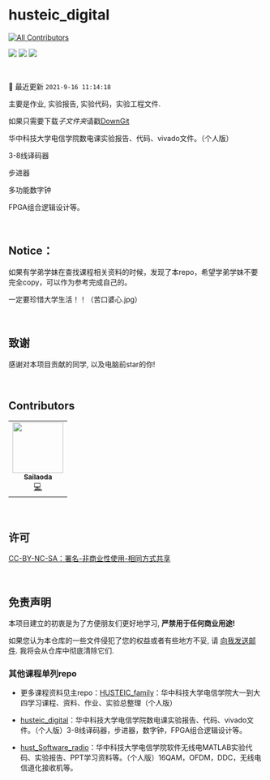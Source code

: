 # husteic_digital


<!-- ALL-CONTRIBUTORS-BADGE:START - Do not remove or modify this section -->
[![All Contributors](https://cdn.jsdelivr.net/gh/sailaoda/sai_img//img/3/all_contributors-1-orange.svg)](#contributors-)
<!-- ALL-CONTRIBUTORS-BADGE:END -->

[![](https://img.shields.io/github/repo-size/sailaoda/husteic_digital.svg)](https://img.shields.io/github/repo-size/sailaoda/husteic_digital.svg) [![](https://img.shields.io/github/stars/sailaoda/husteic_digital.svg)](https://img.shields.io/github/stars/sailaoda/husteic_digital.svg) [![](https://cdn.jsdelivr.net/gh/sailaoda/sai_img//img/3/husteic_digital.svg)](https://img.shields.io/github/forks/sailaoda/husteic_digital.svg)

&nbsp;

:notebook_with_decorative_cover: 最近更新 `2021-9-16 11:14:18`

主要是作业, 实验报告, 实验代码，实验工程文件.

如果只需要下载*子文件夹*请戳[DownGit](https://yehonal.github.io/DownGit/#/home)

华中科技大学电信学院数电课实验报告、代码、vivado文件。（个人版）

3-8线译码器

步进器

多功能数字钟

FPGA组合逻辑设计等。



&nbsp;
## Notice：

如果有学弟学妹在查找课程相关资料的时候，发现了本repo，希望学弟学妹不要完全copy，可以作为参考完成自己的。

一定要珍惜大学生活！！（苦口婆心.jpg）


&nbsp;

## 致谢

感谢对本项目贡献的同学, 以及电脑前star的你!

&nbsp;

## Contributors

<!-- ALL-CONTRIBUTORS-LIST:START - Do not remove or modify this section -->
<!-- prettier-ignore-start -->
<!-- markdownlint-disable -->

<table>
  <tr>
    <td align="center"><a href="http://hackerwu.cn"><img src="https://cdn.jsdelivr.net/gh/sailaoda/sai_img//img/3/1.jpg" width="100px;" alt=""/><br /><sub><b>Sailaoda</b></sub></a><br /><a href="https://github.com/sailaoda/HUSTEIC_family/commits?author=sailaoda" title="Code">💻</a></td>

  </tr>
</table>

<!-- markdownlint-restore -->
<!-- prettier-ignore-end -->

<!-- ALL-CONTRIBUTORS-LIST:END -->

&nbsp;

## 许可

[CC-BY-NC-SA：署名-非商业性使用-相同方式共享](https://creativecommons.org/licenses/by-nc-sa/4.0/deed.zh)

&nbsp;

## 免责声明

本项目建立的初衷是为了方便朋友们更好地学习, **严禁用于任何商业用途!**

如果您认为本仓库的一些文件侵犯了您的权益或者有些地方不妥, 请 [向我发送邮件](mailto:sailaoda1@gmail.com). 我将会从仓库中彻底清除它们.



### 其他课程单列repo

- 更多课程资料见主repo：[HUSTEIC_family](https://github.com/sailaoda/HUSTEIC_family.git)：华中科技大学电信学院大一到大四学习课程、资料、作业、实验总整理（个人版）

- [husteic_digital](https://github.com/sailaoda/husteic_digital.git)：华中科技大学电信学院数电课实验报告、代码、vivado文件。（个人版）3-8线译码器，步进器，数字钟，FPGA组合逻辑设计等。

- [hust_Software_radio](https://github.com/sailaoda/hust_Software_radio.git)：华中科技大学电信学院软件无线电MATLAB实验代码、实验报告、PPT学习资料等。（个人版）16QAM，OFDM，DDC，无线电信道化接收机等。



